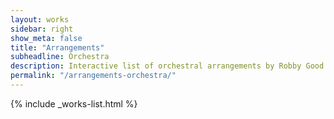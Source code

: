 ```yaml
---
layout: works
sidebar: right
show_meta: false
title: "Arrangements"
subheadline: Orchestra
description: Interactive list of orchestral arrangements by Robby Good.
permalink: "/arrangements-orchestra/"
---
```


{% include _works-list.html %}